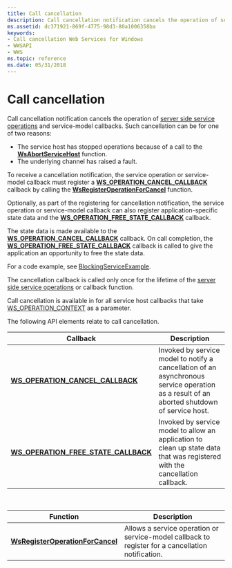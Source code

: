```yaml
---
title: Call cancellation
description: Call cancellation notification cancels the operation of server side service operations and service-model callbacks.
ms.assetid: dc371921-869f-4775-98d3-80a1006358ba
keywords:
- Call cancellation Web Services for Windows
- WWSAPI
- WWS
ms.topic: reference
ms.date: 05/31/2018
---
```


# Call cancellation

Call cancellation notification cancels the operation of [server side service operations](server-side-service-operations.md) and service-model callbacks. Such cancellation can be for one of two reasons:

-   The service host has stopped operations because of a call to the [**WsAbortServiceHost**](/windows/desktop/api/WebServices/nf-webservices-wsabortservicehost) function.
-   The underlying channel has raised a fault.


To receive a cancellation notification, the service operation or service-model callback must register a [**WS\_OPERATION\_CANCEL\_CALLBACK**](/windows/desktop/api/WebServices/nc-webservices-ws_operation_cancel_callback) callback by calling the [**WsRegisterOperationForCancel**](/windows/desktop/api/WebServices/nf-webservices-wsregisteroperationforcancel) function.

Optionally, as part of the registering for cancellation notification, the service operation or service-model callback can also register application-specific state data and the [**WS\_OPERATION\_FREE\_STATE\_CALLBACK**](/windows/desktop/api/WebServices/nc-webservices-ws_operation_free_state_callback) callback.

The state data is made available to the [**WS\_OPERATION\_CANCEL\_CALLBACK**](/windows/desktop/api/WebServices/nc-webservices-ws_operation_cancel_callback) callback. On call completion, the [**WS\_OPERATION\_FREE\_STATE\_CALLBACK**](/windows/desktop/api/WebServices/nc-webservices-ws_operation_free_state_callback) callback is called to give the application an opportunity to free the state data.

For a code example, see [BlockingServiceExample](blockingserviceexample.md).

The cancellation callback is called only once for the lifetime of the [server side service operations](server-side-service-operations.md) or callback function.

Call cancellation is available in for all service host callbacks that take [WS\_OPERATION\_CONTEXT](ws-operation-context.md) as a parameter.

The following API elements relate to call cancellation.

| Callback                                                                         | Description                                                                                                                                |
|----------------------------------------------------------------------------------|--------------------------------------------------------------------------------------------------------------------------------------------|
| [**WS\_OPERATION\_CANCEL\_CALLBACK**](/windows/desktop/api/WebServices/nc-webservices-ws_operation_cancel_callback)          | Invoked by service model to notify a cancellation of an asynchronous service operation as a result of an aborted shutdown of service host. |
| [**WS\_OPERATION\_FREE\_STATE\_CALLBACK**](/windows/desktop/api/WebServices/nc-webservices-ws_operation_free_state_callback) | Invoked by service model to allow an application to clean up state data that was registered with the cancellation callback.                |



 



| Function                                                             | Description                                                                                       |
|----------------------------------------------------------------------|---------------------------------------------------------------------------------------------------|
| [**WsRegisterOperationForCancel**](/windows/desktop/api/WebServices/nf-webservices-wsregisteroperationforcancel) | Allows a service operation or service-model callback to register for a cancellation notification. |



 

 

 




